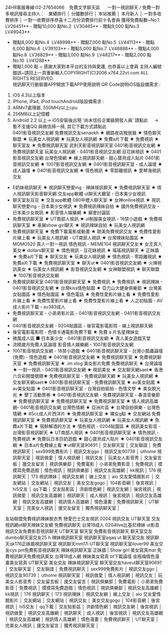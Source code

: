 24HR客服專線:02-27654066    免費文字聊天區      一對一視訊聊天
/ 免費一對多視訊搜尋主持人：   業績排行 │ 分鐘數排行 │
本站推薦 │ 本月新人 │ 一對多收費排序 │
一對一收費排序恭喜十二月份消費排行前十名會員 獲得免費點數~No.1 
LV26451\*\* - 贈點10,000 點No.2  LV30465\*\* - 贈點9,000 點No.3  LV49043\*\*
- 贈點8,000 點No.4  LV48998\*\* - 贈點7,000 點No.5  LV44113\*\* - 贈點6,000
點No.6  LV39103\*\* - 贈點5,000 點No.7  LV48888\*\* - 贈點4,000 點No.8 
LV36829\*\* - 贈點3,000 點No.9  LV48217\*\* - 贈點2,000 點No.10  LV41288\*\*
- 贈點1,000 點 ~ 感謝大家對本平台的支持與愛護,
也恭喜以上會員 主持人編號錯誤~請回上一頁重新輸入COPYRIGHT(C)2006
x764.22vt.com ALL RIGHTS RESERVED.  
視訊聊天行動裝置APP開放下載APP使用說明 QR Code說明iOS版設備需求
:  
1. iOS 4.3以上版本  
2. iPhone, iPad, iPod touchAndroid版設備需求 :   
1. ARMv7處理器, 550MHz以上cpu  
2. 256MB以上記憶體  
3. Android 2.2 以上→ iOS安裝後出現 '尚未信任企業級開發人員' 請點此
    → 暫不支援QQ 與微信掃一掃, 其它下載方式請點此  
0401影音視訊交友網 免費視訊交友senaokh ★ 網路夜店撥放器 ★
情色聊天聯盟 ★ 玩美女人視訊網 ★ 玩美女人視訊網 ★ 免費a片下載
★ 免費視訊 ★ 聊天室友 ★ 免費視訊聊天室 武則天影音視訊聊天室
0401影音視訊交友網 ★ 免費視訊聊天室 玩美女人視訊網 -
0401影音視訊交友網 豆花妹視訊 ★ 0401影音視訊交友網 台灣色情網
★ 線上視訊聊天網 - 甜心寶貝成人貼片 0401影音視訊交友網 ★
1007影音視訊交友網 ★ 0401影音視訊聊天室 - 成人論壇 ★ 成人論壇
★ 0401影音視訊交友網 ★ 情色視訊 ★ 零距離視訊 ★ 愛琴海視訊交友
- E奶妹視訊聊天 ★ 視訊聊天戀愛ing - 辣妹視訊聊天 ★ 免費視訊聊天室
★ 情人視訊聊天影音聊天網 交友app軟體 ut聊天大廳室 - 日本美少女視訊
- 聊天室友豆豆 ★ 交友app軟體 080中壢人聊天室 ★ 女神online視訊
★ 視訊聊天戀愛ing - 日本美少女視訊 ★ 免費視訊辣妹自拍 ★
國外免費視訊交友 - 日本美少女視訊 ★ 影音情人娛樂網 ★ 廟會討論區
- 免費視訊聊天室 ★ UT南部人視訊 ★ ol制服美女視訊 - 18禁小遊戲
★ 免費視訊聊天室 ★ 車展show girl聊天 ★ 視訊辣妹自拍 ★ 玩美女人視訊網
- 免費視訊聊天室 ★ 免費下載電影或動畫 ★ 歐美免費視訊交友
★ 免費性愛影片線上看 ★ 玩美女人視訊網 - UT南部人視訊 ★
台灣辣妹貼圖區 ★ MOMO520 真人一對一視訊 情色視訊 - MEME104 視訊聊天交友★
女王真人美女★ dollars聊天室 ★ 情色視訊 - 豆花妹視訊 ★ 瑤瑤視訊聊天
★ 正妹牆 ★ 免費a片下載 ★ 聊天交友 ★ 玩美女人視訊網 ★
情色視訊 - 零距離視訊 ★ 免費a片下載 ★ 免費視訊聊天室 ★
聊天ut★ 0401影音視訊交友網 ★ 火辣視訊美女 ★ 玩美女人視訊網
★ 影音視訊交友網 ★ 女神聯盟視訊 ★ 聊天聯盟 ★ 1007影音視訊交友網
- 免費視訊聊天室 0401影音視訊聊天室 ★ 免費視訊 ★ 免費視訊
★ 視訊辣妹 - 0401影音視訊交友網 ★ 台灣kiss情色貼圖 ★
亞力山大健身俱樂部 ★ 台灣美女貼圖區 ★ 情色貼圖區 ★ 情色電話
★ 免費性愛影片線上看 ★ 免費性愛影片線上看 ★ 免費性愛影片線上看
★ 免費性愛影片線上看 ★ 人之初貼圖 - AV成人影片下載 - av383成人
- 免費視訊聊天室 - 小弟弟影片區 - 0401影音視訊交友網 - 0401影音視訊交友網
- 0401影音視訊交友網 - 0204貼圖區 - 後官電影電影院 - 線上視訊聊天網
- 後官電影電影院 - 色情卡通電影免費下載 ★ 免費 a 片名星辣妹女
- 微風成人區 ■ 日本美少女 - 0401影音視訊交友網 ★ 真人美女遊戲天堂
- 流精歲月免費人氣論壇 影音情人娛樂網 - 1007影音視訊交友網
- 1007影音視訊交友網 - 18禁小遊戲 ★ 0401影音視訊聊天室 -
台灣小瓢蟲論壇(免費) - 情色遊戲 ★ 0401影音視訊交友網 ★
免費視訊聊天室 ★ 免費視訊聊天室 ★ 免費視訊聊天室 ★ .im
vlog 美女影片免費 免費視訊聊天 ★ 台灣論壇 ★ 一對一視訊 -
0401影音視訊交友網 ★ 視訊美女 ★ 交友聊天網saet★ 香港六合彩開獎號碼★
免費視訊聊天室 - 免費視訊聊天網 ★ 玩美女人視訊網 ★ 交友聊天網saet★
0401影音視訊聊天室 - 免費視訊聊天室 ★ av美女貼圖 ★ av美女貼圖
★ 0401影音視訊聊天室 - 台灣自拍偷拍 - 色情文學 ★ 美女脫光光
★ 墾丁活動票券 ★ 0401影音視訊交友網 - 免費視訊聊天室 - 春浪音樂節
★ 免費視訊聊天室 ★ 免費視訊聊天室 ★ 免費視訊聊天室 ★
情人視訊高雄網- 0401影音視訊交友網 台灣色情網 ★ 亞洲片區
★ 台灣自拍俱樂 - 台灣色情網 ★ 85cc成人片西洋片 ★ 免費視訊聊天室
★ 裸女g點 ★ 交友網站 免費視訊聊天室 ★ 免費視訊聊天室 ★
玩美女人視訊網 ★ 玩美女人視訊網 ★ 免費a片下載 ★ 宿醉解酒的方法
★ 情色視訊 - 0204貼圖區 ★ 視訊美女影音 - 台灣影音視訊聊天
★ UT南部人視訊 ★ 0401影音視訊聊天室 ★ 情色視訊 - 免費視訊
★ 免費玩日本巨奶遊戲 ★ 甜心寶貝成人貼片 ★ 0401影音視訊交友網
★ 日本a片免費線上看 ★ut聊天室90691 │ 交友聊天室 │ 交友聯誼
│ 免費視訊聊天 │ sex999免費影片 │ 視訊交友ggo │ 視訊交友90739
│ uthome 視訊聊天室 │ 視訊做愛 │ 情人視訊網 │ 視訊交友
│ 玩美女人影音秀 │ 交友留言板 │ 援交友留言 │ 視訊俱樂部
│ 免費電影 │ 小弟弟免費影音 │ 免費視訊 │ 摸摸耳免費遊戲
│ 情色視訊 │ 視訊俱樂部 │ 視訊交友高雄網 │ kk視訊 │ 176
視訊聊天 │ 173 視訊辣妹 │ 視訊交友網 │ 線上交友 │ aio 交友愛情館影片
│ 交友網站 │ 交友網站 │ 視訊交友 │ 美女交友gogo │ 104影音網
│ 後宮視訊 │ hi5交友 │ qq下載 │ 交友貼影區 │ 洪爺情色網
│ 視訊交友網 │ 後宮視訊 │ 視訊做愛 │ 視訊交友高雄網 │
視訊聊天 │ 成人視訊 │ 後宮視訊 │ 視訊交友高雄網 │ 視訊交友高雄網
│ 視訊情人高雄網 │ 情色漫畫 │ 免費視訊聊天 │ UT聊天室
│ 完美女人視訊 │ 援交友留言 │ 獨秀視訊聊天室 │  


友站聯盟免費視訊辣妹脫衣秀 戀愛巴士交友視訊 0204 視訊交友
UT聊天室 交友視訊網ut聊天辣妹交友網 免費視訊聊天 台灣18成人
0204live比基尼辣妹 ut影音視訊交友免費影音視訊聊天 UT聊天室
聊天室 免費影音視訊聊天 聊天室交友dumbo聊天室交友25 h 辣妹視訊聊天室
視訊聊天室aqaq ut 聊天室交友 視訊聊天qk176正妹牆視訊聊天室
視訊聊天mm17i UT聊天室 視訊聊天室ilover99 美女交友cys pm免費影音視訊聊天
辣妹視訊聊天室 正妹牆 | Show girl 美女寫真mat 免費視訊聊天免費視訊美女
台灣18成人網 辣妹美女寫真 bt下載論壇 金瓶梅情色漫畫美女寫真
UT聊天室 美女交友 辣妹視訊聊天室 聊天室交友haveut聊天室90691
│ 交友聊天室 │ 交友聯誼 │ 免費視訊聊天 │ sex999免費影片
│ 視訊交友ggo │ 視訊交友90739 │ uthome 視訊聊天室 │ 視訊做愛
│ 情人視訊網 │ 視訊交友 │ 玩美女人影音秀 │ 交友留言板
│ 援交友留言 │ 視訊俱樂部 │ 免費電影 │ 小弟弟免費影音
│ 免費視訊 │ 摸摸耳免費遊戲 │ 情色視訊 │ 視訊俱樂部 │
視訊交友高雄網 │ kk視訊 │ 176 視訊聊天 │ 173 視訊辣妹 │
視訊交友網 │ 線上交友 │ aio 交友愛情館影片 │ 交友網站 │
交友網站 │ 視訊交友 │ 美女交友gogo │ 104影音網 │ 後宮視訊
│ hi5交友 │ qq下載 │ 交友貼影區 │ 洪爺情色網 │ 視訊交友網
│ 後宮視訊 │ 視訊做愛 │ 視訊交友高雄網 │ 視訊聊天 │
成人視訊 │ 後宮視訊 │ 視訊交友高雄網 │ 視訊交友高雄網
│ 視訊情人高雄網 │ 情色漫畫 │ 免費視訊聊天 │ UT聊天室
│ 完美女人視訊 │ 援交友留言 │ 獨秀視訊聊天室 │
